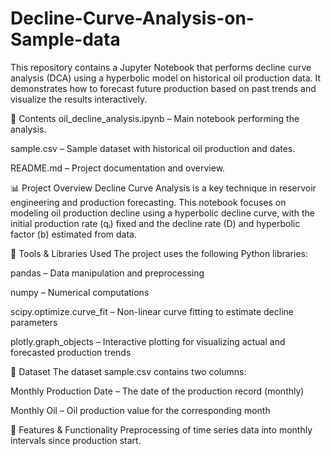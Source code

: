 # Decline-Curve-Analysis-on-Sample-data
This repository contains a Jupyter Notebook that performs decline curve analysis (DCA) using a hyperbolic model on historical oil production data. It demonstrates how to forecast future production based on past trends and visualize the results interactively.

📂 Contents
oil_decline_analysis.ipynb – Main notebook performing the analysis.

sample.csv – Sample dataset with historical oil production and dates.

README.md – Project documentation and overview.

📊 Project Overview
Decline Curve Analysis is a key technique in reservoir engineering and production forecasting. This notebook focuses on modeling oil production decline using a hyperbolic decline curve, with the initial production rate (qᵢ) fixed and the decline rate (D) and hyperbolic factor (b) estimated from data.

🧰 Tools & Libraries Used
The project uses the following Python libraries:

pandas – Data manipulation and preprocessing

numpy – Numerical computations

scipy.optimize.curve_fit – Non-linear curve fitting to estimate decline parameters

plotly.graph_objects – Interactive plotting for visualizing actual and forecasted production trends

📌 Dataset
The dataset sample.csv contains two columns:

Monthly Production Date – The date of the production record (monthly)

Monthly Oil – Oil production value for the corresponding month

🔧 Features & Functionality
Preprocessing of time series data into monthly intervals since production start.
